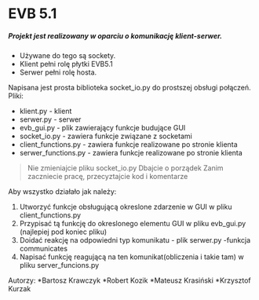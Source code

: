 # EVB 5.1

##### Projekt jest realizowany w oparciu o komunikację klient-serwer.
   - Używane do tego są sockety.
   - Klient pełni rolę płytki EVB5.1
   - Serwer pełni rolę hosta.
  
Napisana jest prosta biblioteka socket_io.py do prostszej obsługi połączeń.
Pliki:
* klient.py - klient
* serwer.py - serwer
* evb_gui.py - plik zawierający funkcje budujące GUI 
* socket_io.py - zawiera funkcje związane z socketami
* client_functions.py - zawiera funkcje realizowane po stronie klienta
* serwer_functions.py - zawiera funkcje realizowane po stronie klienta


> Nie zmieniajcie pliku socket_io.py
> Dbajcie o porządek
> Zanim zaczniecie pracę, przecyztajcie kod i komentarze

Aby wszystko działało jak należy:
1. Utworzyć funkcje obsługującą okreslone zdarzenie w GUI w pliku client_functions.py
2. Przypisać tą funkcję do okreslonego elementu GUI w pliku evb_gui.py (najlepiej pod koniec pliku)
3. Doidać reakcję na odpowiedni typ komunikatu - plik serwer.py -funkcja communicates
4. Napisać funkcję reagującą na ten komunikat(obliczenia i takie tam) w pliku server_funcions.py

Autorzy:
*Bartosz Krawczyk
*Robert Kozik
*Mateusz Krasiński
*Krzysztof Kurzak
